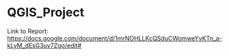 # QGIS_Project
Link to Report: https://docs.google.com/document/d/1mrNOHLLKcQSduCWomweYvKTn_a-kLyM_dEsG3uv7Zgo/edit#

